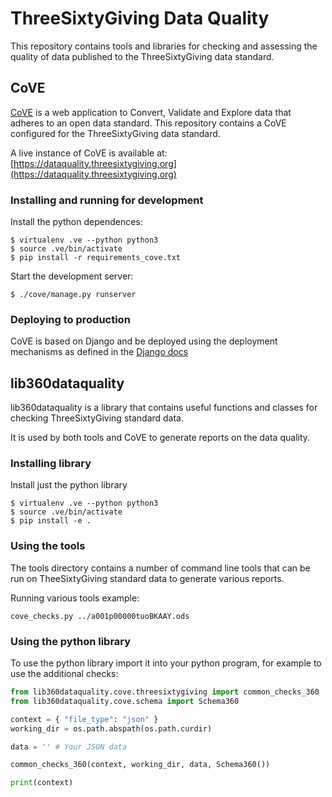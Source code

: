# ThreeSixtyGiving Data Quality

This repository contains tools and libraries for checking and assessing the quality of data published to the ThreeSixtyGiving data standard.

## CoVE

[CoVE](https://github.com/OpenDataServices/cove) is a web application to Convert, Validate and Explore data that adheres to an open data standard. This repository contains a CoVE configured for the ThreeSixtyGiving data standard.

A live instance of CoVE is available at: [https://dataquality.threesixtygiving.org](https://dataquality.threesixtygiving.org)
### Installing and running for development

Install the python dependences:
```
$ virtualenv .ve --python python3
$ source .ve/bin/activate
$ pip install -r requirements_cove.txt
```

Start the development server:
```
$ ./cove/manage.py runserver
```

### Deploying to production

CoVE is based on Django and be deployed using the deployment mechanisms as defined in the [Django docs](https://docs.djangoproject.com/en/3.1/howto/deployment/)


## lib360dataquality

lib360dataquality is a library that contains useful functions and classes for checking ThreeSixtyGiving standard data.

It is used by both tools and CoVE to generate reports on the data quality.

### Installing library

Install just the python library

```
$ virtualenv .ve --python python3
$ source .ve/bin/activate
$ pip install -e .
```

### Using the tools

The tools directory contains a number of command line tools that can be run on TheeSixtyGiving standard data to generate various reports.

Running various tools example:
```
cove_checks.py ../a001p00000tuoBKAAY.ods
```

### Using the python library

To use the python library import it into your python program, for example to use the additional checks:

```python
from lib360dataquality.cove.threesixtygiving import common_checks_360
from lib360dataquality.cove.schema import Schema360

context = { "file_type": "json" }
working_dir = os.path.abspath(os.path.curdir)

data = '' # Your JSON data

common_checks_360(context, working_dir, data, Schema360())

print(context)
```
